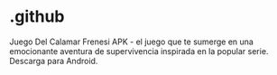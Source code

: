 # .github
Juego Del Calamar Frenesi APK - el juego que te sumerge en una emocionante aventura de supervivencia inspirada en la popular serie. Descarga para Android.
